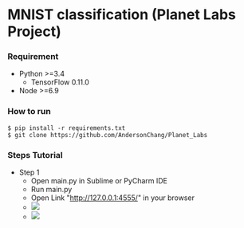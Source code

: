 # MNIST classification (Planet Labs Project) #

### Requirement ###

- Python >=3.4
  - TensorFlow 0.11.0
- Node >=6.9


### How to run ###

    $ pip install -r requirements.txt
    $ git clone https://github.com/AndersonChang/Planet_Labs
    

### Steps Tutorial ###

- Step 1  
	- Open main.py in Sublime or PyCharm IDE
	- Run main.py
	- Open Link "http://127.0.0.1:4555/" in your browser
	- ![](https://imgur.com/mKll8rT)
	- ![](https://github.com/AndersonChang/Planet_Labs/tree/master/screenshot/step_2.JPG)

